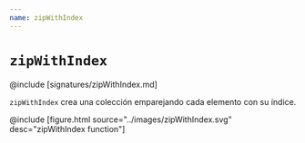 ```yaml
---
name: zipWithIndex
---
```


# `zipWithIndex`

@include [signatures/zipWithIndex.md]

`zipWithIndex` crea una colección emparejando cada elemento con su índice.

@include [figure.html source="../images/zipWithIndex.svg" desc="zipWithIndex function"]
